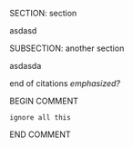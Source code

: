 SECTION: section

asdasd

SUBSECTION: another section

asdasda

end of citations *emphasized?*

BEGIN COMMENT

    ignore all this

END COMMENT
